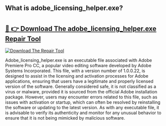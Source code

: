 ## What is adobe_licensing_helper.exe? 

# <h2><a href="https://exedetect.com/download.php?adobe_licensing_helper.exe">🔗 👉 Download The adobe_licensing_helper.exe Repair Tool</a></h2>

[![Download The Repair Tool](https://exedetect.com/download-button.jpg)](https://exedetect.com/download.php?adobe_licensing_helper.exe)

Adobe_licensing_helper.exe is an executable file associated with Adobe Premiere Pro CC, a popular video editing software developed by Adobe Systems Incorporated. This file, with a version number of 1.0.0.22, is designed to assist in the licensing and activation processes for Adobe applications, ensuring that users have a legitimate and properly licensed version of the software. Generally considered safe, it is not classified as a virus or malware, provided it is sourced from the official Adobe installation package. However, users may encounter errors related to this file, such as issues with activation or startup, which can often be resolved by reinstalling the software or updating to the latest version. As with any executable file, it is advisable to verify its authenticity and monitor for any unusual behavior to ensure that it is not being mimicked by malicious software.